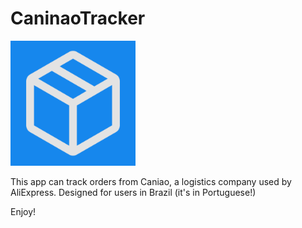 # CaninaoTracker #

<img src="https://github.com/gmb7886/CainiaoTracker/blob/master/app/src/main/ic_launcher-playstore.png" width="200"/> 

This app can track orders from Caniao, a logistics company used by AliExpress.
Designed for users in Brazil (it's in Portuguese!)

Enjoy!
